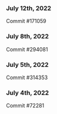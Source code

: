 ### July 12th, 2022

Commit #171059

### July 8th, 2022

Commit #294081

### July 5th, 2022

Commit #314353


### July 4th, 2022

Commit #72281

